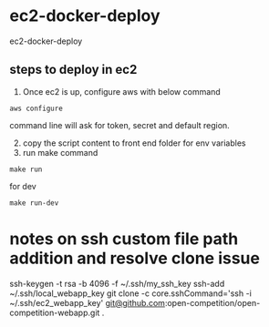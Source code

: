 # ec2-docker-deploy
ec2-docker-deploy


## steps to deploy in ec2

1. Once ec2 is up, configure aws with below command
```
aws configure
```
command line will ask for token, secret and default region.

2. copy the script content to front end folder for env variables
3. run make command
```
make run
```

for dev
```
make run-dev
```


# notes on ssh custom file path addition and resolve clone issue
ssh-keygen -t rsa -b 4096 -f ~/.ssh/my_ssh_key
ssh-add ~/.ssh/local_webapp_key
git clone -c core.sshCommand='ssh -i ~/.ssh/ec2_webapp_key' git@github.com:open-competition/open-competition-webapp.git .